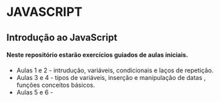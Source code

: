 # JAVASCRIPT
## Introdução ao JavaScript


#### Neste repositório estarão exercícios guiados de aulas iniciais. 
- Aulas 1 e 2 - intrudução, variáveis, condicionais e laços de repetição. 
- Aulas 3 e 4 - tipos de variáveis, inserção e manipulação de datas , funções conceitos básicos. 
- Aulas 5  e 6 - 
